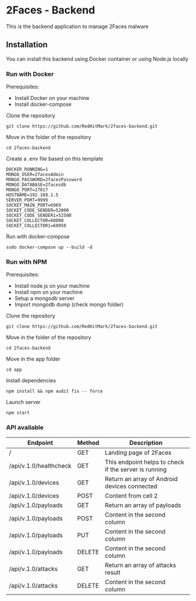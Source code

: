 # 2Faces - Backend
This is the backend application to manage 2Faces malware

## Installation
You can install this backend using Docker container or using Node.js locally

### Run with Docker
Prerequisites:
* Install Docker on your machine
* Install docker-compose

Clone the repository
```
git clone https://github.com/RedHitMark/2faces-backend.git
```
Move in the folder of the repository
```
cd 2faces-backend
```
Create a .env file based on this template
```
DOCKER_RUNNING=1
MONGO_USER=2facesAdmin
MONGO_PASSWORD=2facesPassword
MONGO_DATABASE=2facesdb
MONGO_PORT=27017
HOSTNAME=192.168.1.5
SERVER_PORT=9999
SOCKET_MAIN_PORT=6969
SOCKET_CODE_SENDER=52000
SOCKET_CODE_SENDER1=52500
SOCKET_COLLECTOR=60000
SOCKET_COLLECTOR1=60050
```
Run with docker-compose
```
sudo docker-compose up --build -d
```

### Run with NPM
Prerequisites:
* Install node.js on your machine
* Install npm on your machine
* Setup a mongodb server
* Import mongodb dump (check mongo folder)

Clone the repository
```
git clone https://github.com/RedHitMark/2faces-backend.git
```
Move in the folder of the repository
```
cd 2faces-backend
```
Move in the app folder
```
cd app
```
Install dependencies
```
npm install && npm audit fix -- force
```
Launch server
```
npm start
```

### API available
Endpoint | Method | Description
------------ | ------------ | -------------
/ | GET | Landing page of 2Faces
/api/v.1.0/healthcheck | GET | This endpoint helps to check if the server is running
/api/v.1.0/devices | GET | Return an array of Android devices connected
/api/v.1.0/devices | POST | Content from cell 2
/api/v.1.0/payloads | GET| Return an array of payloads
/api/v.1.0/payloads | POST | Content in the second column
/api/v.1.0/payloads | PUT | Content in the second column
/api/v.1.0/payloads | DELETE | Content in the second column
/api/v.1.0/attacks | GET | Return an array of attacks result
/api/v.1.0/attacks | DELETE | Content in the second column
